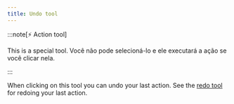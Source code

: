 ```yaml
---
title: Undo tool
---
```


:::note[⚡ Action tool]

This is a special tool.
Você não pode selecioná-lo e ele executará a ação se você clicar nela.

:::

When clicking on this tool you can undo your last action.
See the [redo tool](../redo) for redoing your last action.
